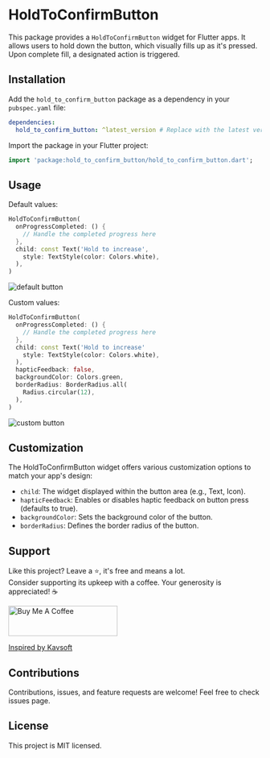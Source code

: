 # HoldToConfirmButton

This package provides a `HoldToConfirmButton` widget for Flutter apps. It allows users to hold down the button, which visually fills up as it's pressed. Upon complete fill, a designated action is triggered.

## Installation

Add the `hold_to_confirm_button` package as a dependency in your `pubspec.yaml` file:
```yaml
dependencies:
  hold_to_confirm_button: ^latest_version # Replace with the latest version available on pub.dev
```

Import the package in your Flutter project:
```dart
import 'package:hold_to_confirm_button/hold_to_confirm_button.dart';
```

## Usage
Default values:
```dart
HoldToConfirmButton(
  onProgressCompleted: () {
    // Handle the completed progress here
  },
  child: const Text('Hold to increase',
    style: TextStyle(color: Colors.white),
  ),
)
```
![default button](https://github.com/monster555/hold_to_confirm_button/assets/32662133/9b370557-9721-470b-81ae-801907fa270f)

Custom values:
```dart
HoldToConfirmButton(
  onProgressCompleted: () {
    // Handle the completed progress here
  },
  child: const Text('Hold to increase'
    style: TextStyle(color: Colors.white),
  ),
  hapticFeedback: false,
  backgroundColor: Colors.green,
  borderRadius: BorderRadius.all(
    Radius.circular(12),
  ),
)
```
![custom button](https://github.com/monster555/hold_to_confirm_button/assets/32662133/0ffc6370-2df9-49c0-8b3a-e6e54561dbbc)

## Customization

The HoldToConfirmButton widget offers various customization options to match your app's design:

- `child`: The widget displayed within the button area (e.g., Text, Icon).
- `hapticFeedback`: Enables or disables haptic feedback on button press (defaults to true).
- `backgroundColor`: Sets the background color of the button.
- `borderRadius`: Defines the border radius of the button.

## Support
Like this project? Leave a ⭐️, it's free and means a lot.<br>
Consider supporting its upkeep with a coffee. Your generosity is appreciated! ☕

<a href="https://www.buymeacoffee.com/danicoy" target="_blank"><img src="https://cdn.buymeacoffee.com/buttons/v2/default-yellow.png" alt="Buy Me A Coffee" style="height: 60px !important;width: 217px !important;" ></a>

[Inspired by Kavsoft](https://twitter.com/_Kavsoft/status/1770539226234507570)

## Contributions
Contributions, issues, and feature requests are welcome! Feel free to check issues page.

## License
This project is MIT licensed.
